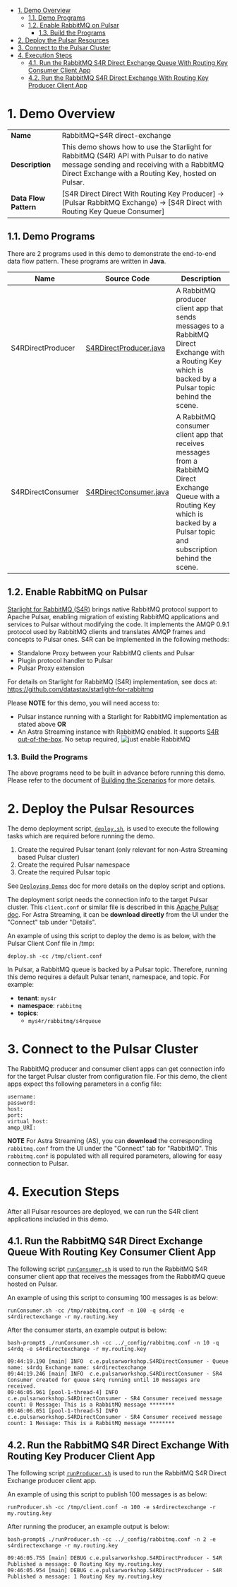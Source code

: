 - [1. Demo Overview](#1-demo-overview)
  - [1.1. Demo Programs](#11-demo-programs)
  - [1.2. Enable RabbitMQ on Pulsar](#12-enable-rabbitmq-on-pulsar)
    - [1.3. Build the Programs](#13-build-the-programs)
- [2. Deploy the Pulsar Resources](#2-deploy-the-pulsar-resources)
- [3. Connect to the Pulsar Cluster](#3-connect-to-the-pulsar-cluster)
- [4. Execution Steps](#4-execution-steps)
  - [4.1. Run the RabbitMQ S4R Direct Exchange Queue With Routing Key Consumer Client App](#41-run-the-rabbitmq-s4r-direct-exchange-queue-with-routing-key-consumer-client-app)
  - [4.2. Run the RabbitMQ S4R Direct Exchange With Routing Key Producer Client App](#42-run-the-rabbitmq-s4r-direct-exchange-with-routing-key-producer-client-app)


# 1. Demo Overview

| | |
| - | - |
| **Name** | RabbitMQ+S4R direct-exchange |
| **Description** | This demo shows how to use the Starlight for RabbitMQ (S4R) API with Pulsar to do native message sending and receiving with a RabbitMQ Direct Exchange with a Routing Key, hosted on Pulsar. |
| **Data Flow Pattern** |  [S4R Direct Direct With Routing Key Producer] -> (Pulsar RabbitMQ Exchange) -> [S4R Direct with Routing Key Queue Consumer] |

## 1.1. Demo Programs

There are 2 programs used in this demo to demonstrate the end-to-end data flow pattern. These programs are written in **Java**. 

| Name | Source Code | Description |
| ---- | ----------- | ----------- |
| S4RDirectProducer | [S4RDirectProducer.java](./src/main/java/com/example/pulsarworkshop/S4RDirectProducer.java) | A RabbitMQ producer client app that sends messages to a RabbitMQ Direct Exchange with a Routing Key which is backed by a Pulsar topic behind the scene. |
| S4RDirectConsumer | [S4RDirectConsumer.java](./src/main/java/com/example/pulsarworkshop/S4RDirectConsumer.java) | A RabbitMQ consumer client app that receives messages from a RabbitMQ Direct Exchange Queue with a Routing Key which is backed by a Pulsar topic and subscription behind the scene. |


## 1.2. Enable RabbitMQ on Pulsar

[Starlight for RabbitMQ (S4R)](https://docs.datastax.com/en/streaming/astra-streaming/developing/astream-rabbit.html) brings native RabbitMQ protocol support to Apache Pulsar, enabling migration of existing RabbitMQ applications and services to Pulsar without modifying the code.  It implements the AMQP 0.9.1 protocol used by RabbitMQ clients and translates AMQP frames and concepts to Pulsar ones.  S4R can be implemented in the following methods:

* Standalone Proxy between your RabbitMQ clients and Pulsar
* Plugin protocol handler to Pulsar 
* Pulsar Proxy extension

For details on Starlight for RabbitMQ (S4R) implementation, see docs at: https://github.com/datastax/starlight-for-rabbitmq

Please **NOTE** for this demo, you will need access to:
* Pulsar instance running with a Starlight for RabbitMQ implementation as stated above 
**OR**
* An Astra Streaming instance with RabbitMQ enabled.  It supports [S4R out-of-the-box](https://docs.datastax.com/en/streaming/astra-streaming/developing/astream-rabbit.html#starlight-for-rabbitmq-quickstart).  No setup required, ![just enable RabbitMQ](../images/AS-RabbitMQ-Enable.png)

### 1.3. Build the Programs

The above programs need to be built in advance before running this demo. Please refer to the document of [Building the Scenarios](../../../Build.Programs.md) for more details.

# 2. Deploy the Pulsar Resources 

The demo deployment script, [`deploy.sh`](_bash/deploy.sh), is used to execute the following tasks which are required before running the demo.
1. Create the required Pulsar tenant (only relevant for non-Astra Streaming based Pulsar cluster)
2. Create the required Pulsar namespace
3. Create the required Pulsar topic

See [`Deploying Demos`](../../../Deploy.Demos.md) doc for more details on the deploy script and options.

The deployment script needs the connection info to the target Pulsar cluster.  This `client.conf` or similar file is  described in this [Apache Pulsar doc](https://pulsar.apache.org/docs/2.10.x/reference-configuration/#client).  For Astra Streaming, it can be **download directly** from the UI under the "Connect" tab under "Details".

An example of using this script to deploy the demo is as below, with the Pulsar Client Conf file in /tmp:

```
deploy.sh -cc /tmp/client.conf
```
In Pulsar, a RabbitMQ queue is backed by a Pulsar topic. Therefore, running this demo requires a default Pulsar tenant, namespace, and topic.  For example:

* **tenant**: `mys4r`
* **namespace**: `rabbitmq`
* **topics**:
   * `mys4r/rabbitmq/s4rqueue`

# 3. Connect to the Pulsar Cluster

The RabbitMQ producer and consumer client apps can get connection info for the target Pulsar cluster from configuration file.  For this demo, the client apps expect ths following parameters in a config file:

```
username:
password:
host:
port:
virtual_host:
amqp_URI: 
```

**NOTE** For Astra Streaming (AS), you can **download** the corresponding `rabbitmq.conf` from the UI under the "Connect" tab for "RabbitMQ".  This `rabbitmq.conf` is  populated with all required parameters, allowing for easy connection to Pulsar.

# 4. Execution Steps

After all Pulsar resources are deployed, we can run the S4R client applications included in this demo.

## 4.1. Run the RabbitMQ S4R Direct Exchange Queue With Routing Key Consumer Client App

The following script [`runConsumer.sh`](_bash/runConsumer.sh) is used to run the RabbitMQ S4R consumer client app that receives the messages from the RabbitMQ queue hosted on Pulsar.

An example of using this script to consuming 100 messages is as below:

```
runConsumer.sh -cc /tmp/rabbitmq.conf -n 100 -q s4rdq -e s4rdirectexchange -r my.routing.key
```
After the consumer starts, an example output is below:
```
bash-prompt$ ./runConsumer.sh -cc ../_config/rabbitmq.conf -n 10 -q s4rdq -e s4rdirectexchange -r my.routing.key

09:44:19.190 [main] INFO  c.e.pulsarworkshop.S4RDirectConsumer - Queue name: s4rdq Exchange name: s4rdirectexchange
09:44:19.246 [main] INFO  c.e.pulsarworkshop.S4RDirectConsumer - SR4 Consumer created for queue s4rq running until 10 messages are received.
09:46:05.961 [pool-1-thread-4] INFO  c.e.pulsarworkshop.S4RDirectConsumer - SR4 Consumer received message count: 0 Message: This is a RabbitMQ message ********
09:46:06.051 [pool-1-thread-5] INFO  c.e.pulsarworkshop.S4RDirectConsumer - SR4 Consumer received message count: 1 Message: This is a RabbitMQ message ********

```
## 4.2. Run the RabbitMQ S4R Direct Exchange With Routing Key Producer Client App

The following script [`runProducer.sh`](_bash/runProducer.sh) is used to run the RabbitMQ S4R Direct Exchange producer client app.

An example of using this script to publish 100 messages is as below:

```
runProducer.sh -cc /tmp/client.conf -n 100 -e s4rdirectexchange -r my.routing.key
```
After running the producer, an example output is below:
```
bash-prompt$ ./runProducer.sh -cc ../_config/rabbitmq.conf -n 2 -e s4rdirectexchange -r my.routing.key

09:46:05.755 [main] DEBUG c.e.pulsarworkshop.S4RDirectProducer - S4R Published a message: 0 Routing Key my.routing.key
09:46:05.954 [main] DEBUG c.e.pulsarworkshop.S4RDirectProducer - S4R Published a message: 1 Routing Key my.routing.key
```
